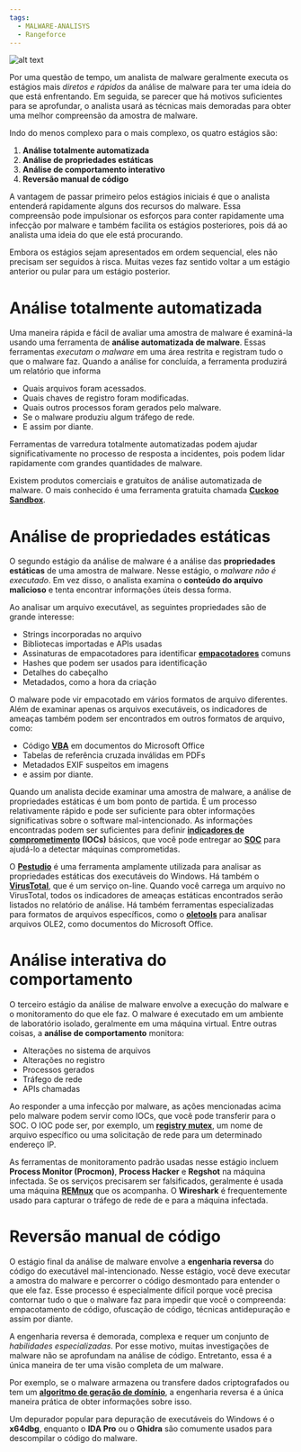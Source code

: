 ```yaml
---
tags:
  - MALWARE-ANALISYS
  - Rangeforce
---
```



![alt text](https://cdn.rangeforce.com/modules/PUdIUOa3dlntN6Got/yyYBEEiDgXBWN3nLa.png "stages")

Por uma questão de tempo, um analista de malware geralmente executa os estágios mais *diretos e rápidos* da análise de malware para ter uma ideia do que está enfrentando. Em seguida, se parecer que há motivos suficientes para se aprofundar, o analista usará as técnicas mais demoradas para obter uma melhor compreensão da amostra de malware.

Indo do menos complexo para o mais complexo, os quatro estágios são:

1. **Análise totalmente automatizada**
2. **Análise de propriedades estáticas**
3. **Análise de comportamento interativo**
4. **Reversão manual de código**

A vantagem de passar primeiro pelos estágios iniciais é que o analista entenderá rapidamente alguns dos recursos do malware. Essa compreensão pode impulsionar os esforços para conter rapidamente uma infecção por malware e também facilita os estágios posteriores, pois dá ao analista uma ideia do que ele está procurando.

Embora os estágios sejam apresentados em ordem sequencial, eles não precisam ser seguidos à risca. Muitas vezes faz sentido voltar a um estágio anterior ou pular para um estágio posterior. 

# Análise totalmente automatizada
Uma maneira rápida e fácil de avaliar uma amostra de malware é examiná-la usando uma ferramenta de **análise automatizada de malware**. Essas ferramentas *executam o malware* em uma área restrita e registram tudo o que o malware faz. Quando a análise for concluída, a ferramenta produzirá um relatório que informa

- Quais arquivos foram acessados.
- Quais chaves de registro foram modificadas.
- Quais outros processos foram gerados pelo malware.
- Se o malware produziu algum tráfego de rede.
- E assim por diante.

Ferramentas de varredura totalmente automatizadas podem ajudar significativamente no processo de resposta a incidentes, pois podem lidar rapidamente com grandes quantidades de malware. 

Existem produtos comerciais e gratuitos de análise automatizada de malware. O mais conhecido é uma ferramenta gratuita chamada [**Cuckoo Sandbox**](https://cuckoo.readthedocs.io/en/latest/introduction/what/).

# Análise de propriedades estáticas
O segundo estágio da análise de malware é a análise das **propriedades estáticas** de uma amostra de malware. Nesse estágio, o *malware não é executado*. Em vez disso, o analista examina o **conteúdo do arquivo malicioso** e tenta encontrar informações úteis dessa forma.

Ao analisar um arquivo executável, as seguintes propriedades são de grande interesse:

- Strings incorporadas no arquivo
- Bibliotecas importadas e APIs usadas
- Assinaturas de empacotadores para identificar **[empacotadores](https://blog.malwarebytes.com/cybercrime/malware/2017/03/explained-packer-crypter-and-protector/)** comuns
- Hashes que podem ser usados para identificação
- Detalhes do cabeçalho
- Metadados, como a hora da criação

O malware pode vir empacotado em vários formatos de arquivo diferentes. Além de examinar apenas os arquivos executáveis, os indicadores de ameaças também podem ser encontrados em outros formatos de arquivo, como:

- Código **[VBA](https://en.wikipedia.org/wiki/Visual_Basic_for_Applications)** em documentos do Microsoft Office
- Tabelas de referência cruzada inválidas em PDFs
- Metadados EXIF suspeitos em imagens
- e assim por diante.

Quando um analista decide examinar uma amostra de malware, a análise de propriedades estáticas é um bom ponto de partida. É um processo relativamente rápido e pode ser suficiente para obter informações significativas sobre o software mal-intencionado. As informações encontradas podem ser suficientes para definir **[indicadores de comprometimento](https://digitalguardian.com/blog/what-are-indicators-compromise) (IOCs)** básicos, que você pode entregar ao **[SOC](https://digitalguardian.com/blog/what-security-operations-center-soc)** para ajudá-lo a detectar máquinas comprometidas.

O **[Pestudio](https://www.winitor.com/)** é uma ferramenta amplamente utilizada para analisar as propriedades estáticas dos executáveis do Windows. Há também o **[VirusTotal](https://www.virustotal.com/gui/home/upload)**, que é um serviço on-line. Quando você carrega um arquivo no VirusTotal, todos os indicadores de ameaças estáticas encontrados serão listados no relatório de análise. Há também ferramentas especializadas para formatos de arquivos específicos, como o **[oletools](https://github.com/decalage2/oletools)** para analisar arquivos OLE2, como documentos do Microsoft Office.

# Análise interativa do comportamento
O terceiro estágio da análise de malware envolve a execução do malware e o monitoramento do que ele faz. O malware é executado em um ambiente de laboratório isolado, geralmente em uma máquina virtual. Entre outras coisas, a **análise de comportamento** monitora:

- Alterações no sistema de arquivos
- Alterações no registro
- Processos gerados
- Tráfego de rede
- APIs chamadas

Ao responder a uma infecção por malware, as ações mencionadas acima pelo malware podem servir como IOCs, que você pode transferir para o SOC. O IOC pode ser, por exemplo, um **[registry mutex](https://www.sans.org/blog/looking-at-mutex-objects-for-malware-discovery-indicators-of-compromise/)**, um nome de arquivo específico ou uma solicitação de rede para um determinado endereço IP.

As ferramentas de monitoramento padrão usadas nesse estágio incluem **Process Monitor (Procmon)**, **Process Hacker** e **Regshot** na máquina infectada. Se os serviços precisarem ser falsificados, geralmente é usada uma máquina **[REMnux](https://remnux.org/)** que os acompanha. O **Wireshark** é frequentemente usado para capturar o tráfego de rede de e para a máquina infectada.

# Reversão manual de código
O estágio final da análise de malware envolve a **engenharia reversa** do código do executável mal-intencionado. Nesse estágio, você deve executar a amostra do malware e percorrer o código desmontado para entender o que ele faz. Esse processo é especialmente difícil porque você precisa contornar tudo o que o malware faz para impedir que você o compreenda: empacotamento de código, ofuscação de código, técnicas antidepuração e assim por diante.

A engenharia reversa é demorada, complexa e requer um conjunto de *habilidades especializadas*. Por esse motivo, muitas investigações de malware não se aprofundam na análise de código. Entretanto, essa é a única maneira de ter uma visão completa de um malware.

Por exemplo, se o malware armazena ou transfere dados criptografados ou tem um **[algoritmo de geração de domínio](https://en.wikipedia.org/wiki/Domain_generation_algorithm)**, a engenharia reversa é a única maneira prática de obter informações sobre isso.

Um depurador popular para depuração de executáveis do Windows é o **x64dbg**, enquanto o **IDA Pro** ou o **Ghidra** são comumente usados para descompilar o código do malware.